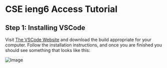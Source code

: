 # CSE ieng6 Access Tutorial

## Step 1: Installing VSCode

Visit [The VSCode Website](https://code.visualstudio.com/) and download the build appropriate for your computer. Follow the installation instructions, and once you are finished you should see something that looks like this:

![Image](https://kabirvats.github.io/cse15l-report-1/vscode.PNG)
